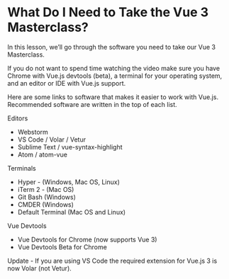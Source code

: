 # What Do I Need to Take the Vue 3 Masterclass?
In this lesson, we’ll go through the software you need to take our Vue 3 Masterclass.

If you do not want to spend time watching the video make sure you have Chrome with Vue.js devtools (beta), a terminal for your operating system, and an editor or IDE with Vue.js support.

Here are some links to software that makes it easier to work with Vue.js. Recommended software are written in the top of each list.

Editors
- Webstorm
- VS Code / Volar / Vetur
- Sublime Text / vue-syntax-highlight
- Atom / atom-vue

Terminals
- Hyper - (Windows, Mac OS, Linux)
- iTerm 2 - (Mac OS)
- Git Bash (Windows)
- CMDER (Windows)
- Default Terminal (Mac OS and Linux)

Vue Devtools
- Vue Devtools for Chrome (now supports Vue 3)
- Vue Devtools Beta for Chrome

Update - If you are using VS Code the required extension for Vue.js 3 is now Volar (not Vetur).


